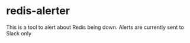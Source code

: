 # redis-alerter

This is a tool to alert about Redis being down. Alerts are currently sent to Slack only
